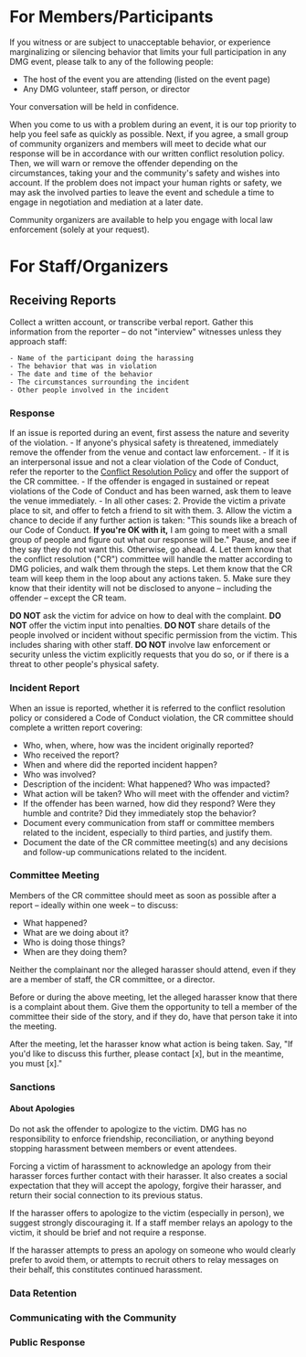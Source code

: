 # For Members/Participants

If you witness or are subject to unacceptable behavior, or experience marginalizing or silencing behavior that limits your full participation in any DMG event, please talk to any of the following people:

- The host of the event you are attending (listed on the event page)
- Any DMG volunteer, staff person, or director

Your conversation will be held in confidence.

When you come to us with a problem during an event, it is our top priority to help you feel safe as quickly as possible. Next, if you agree, a small group of community organizers and members will meet to decide what our response will be in accordance with our written conflict resolution policy. Then, we will warn or remove the offender depending on the circumstances, taking your and the community's safety and wishes into account. If the problem does not impact your human rights or safety, we may ask the involved parties to leave the event and schedule a time to engage in negotiation and mediation at a later date.

Community‭ ‬organizers‭ ‬are‭ ‬available‭ ‬to‭ ‬help‭ you ‬engage‭ ‬with‭ ‬local‭ ‬law‭ ‬enforcement (solely at your request).

# For Staff/Organizers

## Receiving Reports

Collect a written account, or transcribe verbal report. Gather this information from the reporter – do not "interview" witnesses unless they approach staff:

    - Name of the participant doing the harassing
    - The behavior that was in violation
    - The date and time of the behavior
    - The circumstances surrounding the incident
    - Other people involved in the incident

### Response

If an issue is reported during an event, first assess the nature and severity of the violation.
    - If anyone's physical safety is threatened, immediately remove the offender from the venue and contact law enforcement.
    - If it is an interpersonal issue and not a clear violation of the Code of Conduct, refer the reporter to the [Conflict Resolution Policy](/policies/conflict-resolution-policy.md) and offer the support of the CR committee.
    - If the offender is engaged in sustained or repeat violations of the Code of Conduct and has been warned, ask them to leave the venue immediately.
    - In all other cases:
2. Provide the victim a private place to sit, and offer to fetch a friend to sit with them.
3. Allow the victim a chance to decide if any further action is taken: "This sounds like a breach of our Code of Conduct. **If you're OK with it,** I am going to meet with a small group of people and figure out what our response will be." Pause, and see if they say they do not want this. Otherwise, go ahead.
4. Let them know that the conflict resolution ("CR") committee will handle the matter according to DMG policies, and walk them through the steps. Let them know that the CR team will keep them in the loop about any actions taken.
5. Make sure they know that their identity will not be disclosed to anyone – including the offender – except the CR team.


**DO NOT** ask the victim for advice on how to deal with the complaint.
**DO NOT** offer the victim input into penalties.
**DO NOT** share details of the people involved or incident without specific permission from the victim. This includes sharing with other staff.
**DO NOT** involve law enforcement or security unless the victim explicitly requests that you do so, or if there is a threat to other people's physical safety.

### Incident Report

When an issue is reported, whether it is referred to the conflict resolution policy or considered a Code of Conduct violation, the CR committee should complete a written report covering:

* Who, when, where, how was the incident originally reported?
* Who received the report?
* When and where did the reported incident happen?
* Who was involved?
* Description of the incident: What happened? Who was impacted?
* What action will be taken? Who will meet with the offender and victim?
* If the offender has been warned, how did they respond? Were they humble and contrite? Did they immediately stop the behavior?
* Document every communication from staff or committee members related to the incident, especially to third parties, and justify them.
* Document the date of the CR committee meeting(s) and any decisions and follow-up communications related to the incident.


### Committee Meeting

Members of the CR committee should meet as soon as possible after a report – ideally within one week – to discuss:

* What happened?
* What are we doing about it?
* Who is doing those things?
* When are they doing them?

Neither the complainant nor the alleged harasser should attend, even if they are a member of staff, the CR committee, or a director.

Before or during the above meeting, let the alleged harasser know that there is a complaint about them. Give them the opportunity to  tell a member of the committee their side of the story, and if they do, have that person take it into the meeting.

After the meeting, let the harasser know what action is being taken. Say, "If you'd like to discuss this further, please contact \[x\], but in the meantime, you must \[x\]."


### Sanctions

#### About Apologies

Do not ask the offender to apologize to the victim. DMG has no responsibility to enforce friendship, reconciliation, or anything beyond stopping harassment between members or event attendees.

Forcing a victim of harassment to acknowledge an apology from their harasser forces further contact with their harasser. It also creates a social expectation that they will accept the apology, forgive their harasser, and return their social connection to its previous status.

If the harasser offers to apologize to the victim (especially in person), we suggest strongly discouraging it. If a staff member relays an apology to the victim, it should be brief and not require a response.

If the harasser attempts to press an apology on someone who would clearly prefer to avoid them, or attempts to recruit others to relay messages on their behalf, this constitutes continued harassment.

### Data Retention



### Communicating with the Community

### Public Response